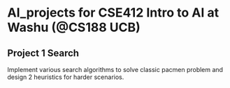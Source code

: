 # AI_projects for CSE412 Intro to AI at Washu (@CS188 UCB)

## Project 1 Search
Implement various search algorithms to solve classic pacmen problem and design 2 heuristics for harder scenarios. 
